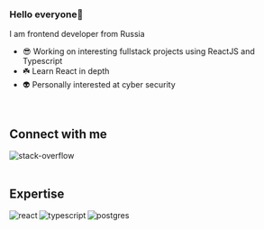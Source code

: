 ### Hello everyone👋
I am frontend developer from Russia

- 😎 Working on interesting fullstack projects using ReactJS and Typescript
- ☘️ Learn React in depth
- 👽 Personally interested at cyber security
<br/>

## Connect with me

[<img align="left" alt="stack-overflow" src="https://img.shields.io/badge/stack%20overflow-FE7A16?logo=stack-overflow&logoColor=white&style=for-the-badge" />](https://stackoverflow.com/users/14818685/asmster666)

<!-- [<img align="left" alt="facebook" 
src="https://img.shields.io/badge/facebook-%231877F2.svg?style=for-the-badge&logo=facebook&logoColor=white" />]  -->

<br>
<br>

## Expertise
<img align="left" alt="react" src="https://img.shields.io/badge/react%20-%2320232a.svg?style=for-the-badge&logo=react&logoColor=%2361DAFB" />

<img align="left" alt="typescript" src="https://img.shields.io/badge/-typescript-lightblue?style=for-the-badge&logo=typescript" />

<img align="left" alt="postgres" src="https://img.shields.io/badge/postgres-%23316192.svg?style=for-the-badge&logo=postgresql&logoColor=white" />
